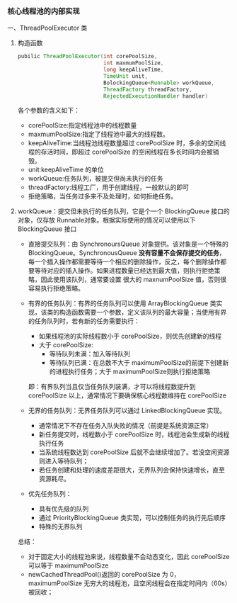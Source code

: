 ### 核心线程池的内部实现

一、ThreadPoolExecutor 类

1. 构造函数

   ```java
   pubilic ThreadPoolExecutor(int corePoolSize,
                              int maxmumPoolSize,
                              long keepAliveTime,
                              TimeUnit unit, 
                              BolockingQueue<Runnable> workQueue,
                              ThreadFactory threadFactory,
                              RejectedExecutionHandler handler)
   ```

   各个参数的含义如下：

   - corePoolSize:指定线程池中的线程数量
   - maxmumPoolSize:指定了线程池中最大的线程数。
   - keepAliveTime:当线程池线程数量超过 corePoolSize 时，多余的空闲线程的存活时间，即超过 corePoolSize 的空闲线程在多长时间内会被销毁。
   - unit:keepAliveTime 的单位
   - workQueue:任务队列，被提交但尚未执行的任务
   - threadFactory:线程工厂，用于创建线程，一般默认的即可
   - 拒绝策略，当任务过多来不及处理时，如何拒绝任务。

2. workQueue：提交但未执行的任务队列，它是个一个 BlockingQueue 接口的对象，仅存放 Runnable对象。根据实际使用的情况可以使用以下 BlockingQueue 接口

   - 直接提交队列：由 SynchronoursQueue 对象提供。该对象是一个特殊的 BlockingQueue。SynchronousQueue **没有容量不会保存提交的任务**，每一个插入操作都需要等待一个相应的删除操作，反之，每个删除操作都要等待对应的插入操作。如果进程数量已经达到最大值，则执行拒绝策略，因此使用该队列，通常要设置 很大的 maxnumPoolSize 值，否则很容易执行拒绝策略。

   - 有界的任务队列：有界的任务队列可以使用 ArrayBlockingQueue 类实现，该类的构造函数需要一个参数，定义该队列的最大容量；当使用有界的任务队列时，若有新的任务需要执行：

     - 如果线程池的实际线程数小于 corePoolSize，则优先创建新的线程
     - 大于 corePoolSize:
       - 等待队列未满：加入等待队列
       - 等待队列已满：在总数不大于 maximumPoolSize的前提下创建新的进程执行任务；大于 maximumPoolSize则执行拒绝策略

     即：有界队列当且仅当任务队列装满，才可以将线程数提升到 corePoolSize 以上，通常情况下要确保核心线程数维持在 corePoolSize

   - 无界的任务队列：无界任务队列可以通过 LinkedBlockingQueue 实现。

     - 通常情况下不存在任务入队失败的情况（前提是系统资源正常）
     - 新任务提交时，线程数小于 corePoolSize 时，线程池会生成新的线程执行任务
     - 当系统线程数达到 corePoolSize 后就不会继续增加了。若没空闲资源则进入等待队列；
     - 若任务创建和处理的速度差距很大，无界队列会保持快速增长，直至资源耗尽。

   - 优先任务队列：

     - 具有优先级的队列
     - 通过 PriorityBlockingQueue 类实现，可以控制任务的执行先后顺序
     - 特殊的无界队列

   

   总结：

   - 对于固定大小的线程池来说，线程数量不会动态变化，因此 corePoolSize 可以等于 maximumPoolSize
   - newCachedThreadPool()返回的 corePoolSize 为 0，maximumPoolSize 无穷大的线程池，且空闲线程会在指定时间内（60s）被回收；

   